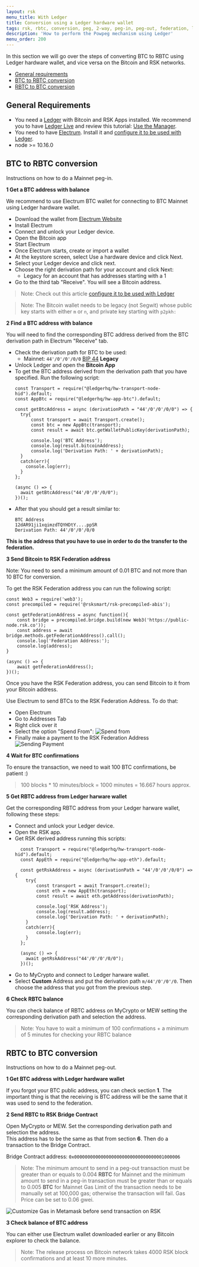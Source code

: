 ```yaml
---
layout: rsk
menu_title: With Ledger
title: Conversion using a Ledger hardware wallet
tags: rsk, rbtc, conversion, peg, 2-way, peg-in, peg-out, federation, ledger
description: 'How to perform the Powpeg mechanism using Ledger'
menu_order: 200
---
```


In this section we will go over the steps of converting BTC to RBTC using Ledger hardware wallet, and vice versa on the Bitcoin and RSK networks.

- [General requirements](#general-requirements)
- [BTC to RBTC conversion](#btc-to-rbtc-conversion)
- [RBTC to BTC conversion](#rbtc-to-btc-conversion)

## General Requirements

- You need a [Ledger](https://www.ledger.com/) with Bitcoin and
  RSK Apps installed. We recommend you to have
  [Ledger Live](https://www.ledger.com/pages/ledger-live)
  and review this tutorial:
  [Use the Manager](https://support.ledgerwallet.com/hc/en-us/articles/360006523674-Use-the-Manager).
- You need to have [Electrum](https://electrum.org/).
  Install it and [configure it to be used with Ledger](https://support.ledgerwallet.com/hc/en-us/articles/115005161925-Set-up-and-use-Electrum).
- node >= 10.16.0

## BTC to RBTC conversion

Instructions on how to do a Mainnet peg-in.

**1 Get a BTC address with balance**

We recommend to use Electrum BTC wallet for connecting to
BTC Mainnet using Ledger hardware wallet.

- Download the wallet from
  [Electrum Website](https://bitzuma.com/posts/a-beginners-guide-to-the-electrum-bitcoin-wallet/)
- Install Electrum
- Connect and unlock your Ledger device.
- Open the Bitcoin app
- Start Electrum
- Once Electrum starts, create or import a wallet
- At the keystore screen, select Use a hardware device and click Next.
- Select your Ledger device and click next.
- Choose the right derivation path for your account and click Next:
  - Legacy for an account that has addresses starting with a 1
- Go to the third tab "Receive". You will see a Bitcoin address.

> Note: Check out this article
> [configure it to be used with Ledger](https://support.ledgerwallet.com/hc/en-us/articles/)

> Note: The Bitcoin wallet needs to be legacy (not Segwit)
> whose public key starts with either `m` or `n`,
> and private key starting with `p2pkh:`

**2 Find a BTC address with balance**

You will need to find the corresponding BTC address derived
from the BTC derivation path in Electrum "Receive" tab.

- Check the derivation path for BTC to be used:
  - Mainnet: `44'/0'/0'/0/0`
    [BIP 44](https://github.com/bitcoin/bips/blob/master/bip-0044.mediawiki) **Legacy**
- Unlock Ledger and open the **Bitcoin App**
- To get the BTC address derived from the derivation path that you have specified. Run the following script:
  ```
  const Transport = require("@ledgerhq/hw-transport-node-hid").default;
  const AppBtc = require("@ledgerhq/hw-app-btc").default;

  const getBtcAddress = async (derivationPath = "44'/0'/0'/0/0") => {
    try{
        const transport = await Transport.create();
        const btc = new AppBtc(transport);
        const result = await btc.getWalletPublicKey(derivationPath);

        console.log('BTC Address');
        console.log(result.bitcoinAddress);
        console.log('Derivation Path: ' + derivationPath);
    }
    catch(err){
      console.log(err);
    }
  };

  (async () => {
    await getBtcAddress("44'/0'/0'/0/0");
  })();
  ```
- After that you should get a result similar to:
  ```
  BTC Address
  12dAR91ji1xqimzdTQYHDtY....ppSR
  Derivation Path: 44'/0'/0'/0/0
  ```

**This is the address that you have to use in order to do the transfer to the federation.**

**3 Send Bitcoin to RSK Federation address**

<div class="fade alert alert-warning show">
Note: You need to send a minimum amount of 0.01 BTC and
not more than 10 BTC for conversion.
</div>

To get the RSK Federation address you can run the following script:

```
const Web3 = require('web3');
const precompiled = require('@rsksmart/rsk-precompiled-abis');

const getFederationAddress = async function(){
    const bridge = precompiled.bridge.build(new Web3('https://public-node.rsk.co'));
    const address = await bridge.methods.getFederationAddress().call();
    console.log('Federation Address:');
    console.log(address);
}

(async () => {
    await getFederationAddress();
})();
```

Once you have the RSK Federation address, you can send Bitcoin to it from your Bitcoin address.

Use Electrum to send BTCs to the RSK Federation Address. To do that:

- Open Electrum
- Go to Addresses Tab
- Right click over it
- Select the option "Spend From":
  ![Spend from](/assets/img/rsk/peg-ledger/electrumSpendFromOption.png)
- Finally make a payment to the RSK Federation Address
  ![Sending Payment](/assets/img/rsk/peg-ledger/electrumSpendFrom.png)

**4 Wait for BTC confirmations**

To ensure the transaction, we need to wait 100 BTC confirmations, be patient :)

> 100 blocks \* 10 minutes/block = 1000 minutes = 16.667 hours approx.

**5 Get RBTC address from Ledger harware wallet**

Get the corresponding RBTC address from your Ledger harware wallet, following these steps:

- Connect and unlock your Ledger device.
- Open the RSK app.
- Get RSK derived address running this scripts:
  ```
    const Transport = require("@ledgerhq/hw-transport-node-hid").default;
    const AppEth = require("@ledgerhq/hw-app-eth").default;

    const getRskAddress = async (derivationPath = "44'/0'/0'/0/0") => {
      try{
          const transport = await Transport.create();
          const eth = new AppEth(transport);
          const result = await eth.getAddress(derivationPath);

          console.log('RSK Address');
          console.log(result.address);
          console.log('Derivation Path: ' + derivationPath);
      }
      catch(err){
          console.log(err);
      }
    };

    (async () => {
      await getRskAddress("44'/0'/0'/0/0");
    })();

  ```
- Go to MyCrypto and connect to Ledger harware wallet.
- Select **Custom** Address and put the derivation path `m/44'/0'/0'/0`.
  Then choose the address that you got from the previous step.

**6 Check RBTC balance**

You can check balance of RBTC address on MyCrypto or MEW setting the corresponding derivation path and selection the address.

> Note: You have to wait a minimum of 100 confirmations + a minimum of 5 minutes for checking your RBTC balance

## RBTC to BTC conversion

Instructions on how to do a Mainnet peg-out.

**1 Get BTC address with Ledger hardware wallet**

If you forgot your BTC public address, you can check section **1**.
The important thing is that the receiving is BTC address will be
the same that it was used to send to the federation.

**2 Send RBTC to RSK Bridge Contract**

Open MyCrypto or MEW.
Set the corresponding derivation path and selection the address. \
This address has to be the same as that from section **6**.
Then do a transaction to the Bridge Contract.

Bridge Contract address: `0x0000000000000000000000000000000001000006`

> Note: The minimum amount to send in a peg-out transaction must be greater than or equals to 0.004 **RBTC** for Mainnet and the minimum amount to send in a peg-in transaction must be greater than or equals to 0.005 **BTC** for Mainnet
> Gas Limit of the transaction needs to be manually set at 100,000 gas;
> otherwise the transaction will fail.
> Gas Price can be set to 0.06 gwei.

![Customize Gas in Metamask before send transaction on RSK](/dist/images/metamask-gas-limit.png)

**3 Check balance of BTC address**

You can either use Electrum wallet downloaded earlier or
any Bitcoin explorer to check the balance.

> Note: The release process on Bitcoin network takes
> 4000 RSK block confirmations and at least 10 more minutes.

